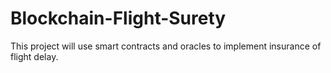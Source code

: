 # Blockchain-Flight-Surety
This project will use smart contracts and oracles to implement insurance of flight delay.
